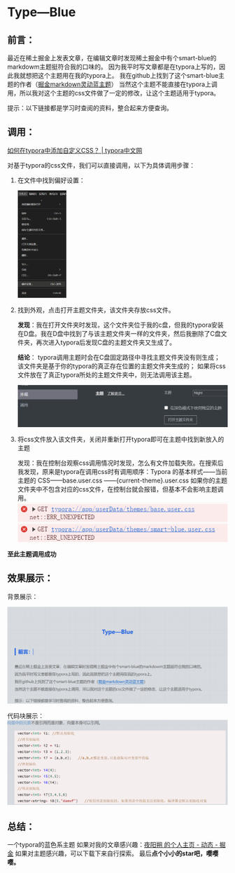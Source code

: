 # Type—Blue

## 前言：

最近在稀土掘金上发表文章，在编辑文章时发现稀土掘金中有个smart-blue的markdowm主题挺符合我的口味的。
因为我平时写文章都是在typora上写的，因此我就想把这个主题用在我的typora上。
我在github上找到了这个smart-blue主题的作者（[掘金markdown灵动蓝主题](https://github.com/cumt-robin/juejin-markdown-theme-smart-blue)）
当然这个主题不能直接在typora上调用，所以我对这个主题的css文件做了一定的修改，让这个主题适用于typora。

提示：以下链接都是学习时查阅的资料，整合起来方便查询。

## 调用：

[如何在typora中添加自定义CSS？ | typora中文网](https://www.typora.net/1765.html)

对基于typora的css文件，我们可以直接调用，以下为具体调用步骤：

1. 在文件中找到偏好设置：

   <img src="./README.assets/image-20241221105925580.png" alt="image-20241221105925580," style="zoom:30%;" />

2. 找到外观，点击打开主题文件夹，该文件夹存放css文件。

   **发现**：我在打开文件夹时发现，这个文件夹位于我的c盘，但我的typora安装在D盘。我在D盘中找到了与该主题文件夹一样的文件夹，然后我删除了C盘文件夹，再次进入typora后发现C盘的主题文件夹又生成了。

   **结论**：
   typora调用主题时会在C盘固定路径中寻找主题文件夹没有则生成；
   该文件夹是基于你的typora的真正存在位置的主题文件夹生成的；
   如果将css文件放在了真正typora所处的主题文件夹中，则无法调用该主题。

   <img src="./README.assets/1734750038726.png" alt="1734750038726，" style="zoom:50%;" />

   

3. 将css文件放入该文件夹，关闭并重新打开typora即可在主题中找到新放入的主题

   发现：我在控制台观察css调用情况时发现，怎么有文件加载失败。在搜索后我发现，原来是typora在调用css时有调用顺序：Typora 的基本样式——当前主题的 CSS——base.user.css ——{current-theme}.user.css 
   如果你的主题文件夹中不包含对应的css文件，在控制台就会报错，但基本不会影响主题调用。
   ![1734750772014](./README.assets/1734750772014.png)

**至此主题调用成功**

## 效果展示：

背景展示：

<img src="./README.assets/1734751324640.png" alt="1734751324640，" style="zoom:50%;" />

代码块展示：
	![1734751396684](./README.assets/1734751396684.png)

## 总结：

一个typora的蓝色系主题
如果对我的文章感兴趣：[夜阳朔 的个人主页 - 动态 - 掘金](https://juejin.cn/user/3248435137088570)
如果对主题感兴趣，可以下载下来自行探索。
最后**点个小小的star吧，嘤嘤嘤。**

